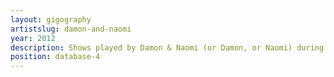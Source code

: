 ```yaml
---
layout: gigography
artistslug: damon-and-naomi
year: 2012
description: Shows played by Damon & Naomi (or Damon, or Naomi) during 2012
position: database-4
---
```

